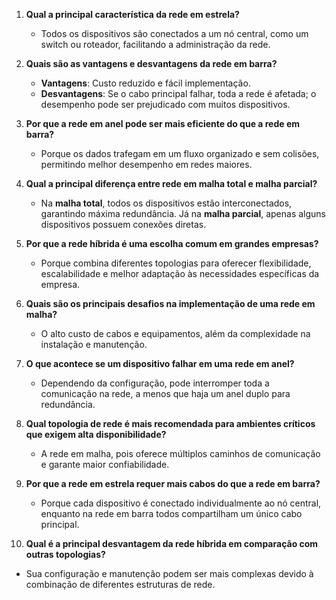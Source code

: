 1. **Qual a principal característica da rede em estrela?**  
   - Todos os dispositivos são conectados a um nó central, como um switch ou roteador, facilitando a administração da rede.  

2. **Quais são as vantagens e desvantagens da rede em barra?**  
   - **Vantagens**: Custo reduzido e fácil implementação.  
   - **Desvantagens**: Se o cabo principal falhar, toda a rede é afetada; o desempenho pode ser prejudicado com muitos dispositivos.  

3. **Por que a rede em anel pode ser mais eficiente do que a rede em barra?**  
   - Porque os dados trafegam em um fluxo organizado e sem colisões, permitindo melhor desempenho em redes maiores.  

4. **Qual a principal diferença entre rede em malha total e malha parcial?**  
   - Na **malha total**, todos os dispositivos estão interconectados, garantindo máxima redundância. Já na **malha parcial**, apenas alguns dispositivos possuem conexões diretas.  

5. **Por que a rede híbrida é uma escolha comum em grandes empresas?**  
   - Porque combina diferentes topologias para oferecer flexibilidade, escalabilidade e melhor adaptação às necessidades específicas da empresa.  

6. **Quais são os principais desafios na implementação de uma rede em malha?**  
   - O alto custo de cabos e equipamentos, além da complexidade na instalação e manutenção.  

7. **O que acontece se um dispositivo falhar em uma rede em anel?**  
   - Dependendo da configuração, pode interromper toda a comunicação na rede, a menos que haja um anel duplo para redundância.  

8. **Qual topologia de rede é mais recomendada para ambientes críticos que exigem alta disponibilidade?**  
   - A rede em malha, pois oferece múltiplos caminhos de comunicação e garante maior confiabilidade.  

9. **Por que a rede em estrela requer mais cabos do que a rede em barra?**  
   - Porque cada dispositivo é conectado individualmente ao nó central, enquanto na rede em barra todos compartilham um único cabo principal.  

10. **Qual é a principal desvantagem da rede híbrida em comparação com outras topologias?**  
   - Sua configuração e manutenção podem ser mais complexas devido à combinação de diferentes estruturas de rede.  
